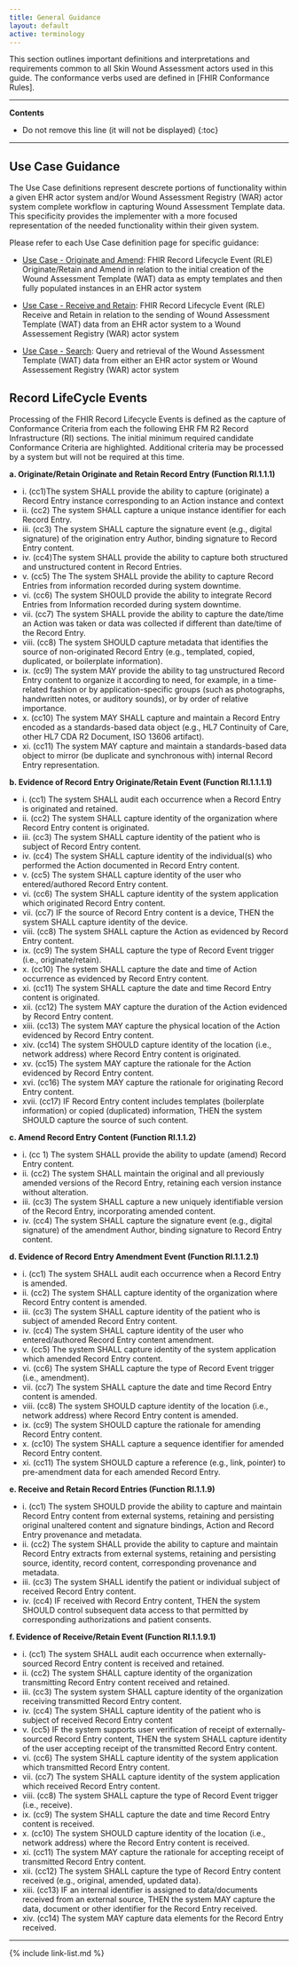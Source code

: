 ```yaml
---
title: General Guidance
layout: default
active: terminology
---
```


This section outlines important definitions and interpretations and requirements common to all Skin Wound Assessment actors used in this guide.
The conformance verbs used are defined in [FHIR Conformance Rules].

---

<!-- TOC  the css styling for this is \pages\assets\css\project.css under 'markdown-toc'-->
**Contents**

* Do not remove this line (it will not be displayed)
{:toc}

---

<!-- end TOC -->

## Use Case Guidance

The Use Case definitions represent descrete portions of functionality within a given EHR actor system and/or Wound Assessment Registry (WAR) actor system complete workflow in capturing Wound Assessment Template data. This specificity provides the implementer with a more focused representation of the needed functionality within their given system.

Please refer to each Use Case definition page for specific guidance:

- [Use Case - Originate and Amend](usecase-originate.html): FHIR Record Lifecycle Event (RLE) Originate/Retain and Amend in relation to the initial creation of the Wound Assessment Template (WAT) data as empty templates and then fully populated instances in an EHR actor system

- [Use Case - Receive and Retain](usecase-receive.html): FHIR Record Lifecycle Event (RLE) Receive and Retain in relation to the sending of Wound Assessment Template (WAT) data from an EHR actor system to a Wound Assessement Registry (WAR) actor system

- [Use Case - Search](usecase-search.html): Query and retrieval of the Wound Assessment Template (WAT) data from either an EHR actor system or Wound Assessement Registry (WAR) actor system


## Record LifeCycle Events

Processing of the FHIR Record Lifecycle Events is defined as the capture of Conformance Criteria from each the following EHR FM R2 Record Infrastructure (RI) sections. The initial minimum required candidate Conformance Criteria are highlighted. Additional criteria may be processed by a system but will not be required at this time.

**a. Originate/Retain Originate and Retain Record Entry (Function RI.1.1.1)**
* i. (cc1)The system SHALL provide the ability to capture (originate) a Record Entry instance corresponding to an Action instance and context
* ii. (cc2) The system SHALL capture a unique instance identifier for each Record Entry.
* iii. (cc3) The system SHALL capture the signature event (e.g., digital signature) of the origination entry Author, binding signature to Record Entry content.
* <div id="publish-box">iv. (cc4)The system SHALL provide the ability to capture both structured and unstructured content in Record Entries.</div>
* v. (cc5) The The system SHALL provide the ability to capture Record Entries from information recorded during system downtime.
* vi. (cc6) The system SHOULD provide the ability to integrate Record Entries from Information recorded during system downtime.
* vii. (cc7) The system SHALL provide the ability to capture the date/time an Action was taken or data was collected if different than date/time of the Record Entry.
* viii. (cc8) The system SHOULD capture metadata that identifies the source of non-originated Record Entry (e.g., templated, copied, duplicated, or boilerplate information).
* ix.  (cc9) The system MAY provide the ability to tag unstructured Record Entry content to organize it according to need, for example, in a time-related fashion or by application-specific groups (such as photographs, handwritten notes, or auditory sounds), or by order of relative importance.
* x. (cc10) The system MAY SHALL capture and maintain a Record Entry encoded as a standards-based data object (e.g., HL7 Continuity of Care, other HL7 CDA R2 Document, ISO 13606 artifact).
* xi. (cc11) The system MAY capture and maintain a standards-based data object to mirror (be duplicate and synchronous with) internal Record Entry representation.

**b. Evidence of Record Entry Originate/Retain Event (Function RI.1.1.1.1)**
* i. (cc1) The system SHALL audit each occurrence when a Record Entry is originated and retained.
* ii. (cc2) The system SHALL capture identity of the organization where Record Entry content is originated.
* iii. (cc3) The system SHALL capture identity of the patient who is subject of Record Entry content.
* <div id="publish-box">iv. (cc4) The system SHALL capture identity of the individual(s) who performed the Action documented in Record Entry content.</div>
* v. (cc5) The system SHALL capture identity of the user who entered/authored Record Entry content.
* vi. (cc6) The system SHALL capture identity of the system application which originated Record Entry content.
* <div id="publish-box">vii. (cc7) IF the source of Record Entry content is a device, THEN the system SHALL capture identity of the device.</div>
* viii. (cc8) The system SHALL capture the Action as evidenced by Record Entry content.
* ix. (cc9) The system SHALL capture the type of Record Event trigger (i.e., originate/retain).
* <div id="publish-box">x. (cc10) The system SHALL capture the date and time of Action occurrence as evidenced by Record Entry content.</div>
* <div id="publish-box">xi. (cc11) The system SHALL capture the date and time Record Entry content is originated.</div>
* xii. (cc12) The system MAY capture the duration of the Action evidenced by Record Entry content.
* xiii. (cc13) The system MAY capture the physical location of the Action evidenced by Record Entry content.
* xiv. (cc14) The system SHOULD capture identity of the location (i.e., network address) where Record Entry content is originated.
* xv. (cc15) The system MAY capture the rationale for the Action evidenced by Record Entry content.
* xvi. (cc16) The system MAY capture the rationale for originating Record Entry content.
* xvii. (cc17) IF Record Entry content includes templates (boilerplate information) or copied (duplicated) information, THEN the system SHOULD capture the source of such content.

**c. Amend Record Entry Content (Function RI.1.1.2)**
* i. (cc 1) The system SHALL provide the ability to update (amend) Record Entry content.
* ii. (cc2) The system SHALL maintain the original and all previously amended versions of the Record Entry, retaining each version instance without alteration.
* <div id="publish-box">iii. (cc3) The system SHALL capture a new uniquely identifiable version of the Record Entry, incorporating amended content.</div>
* iv. (cc4) The system SHALL capture the signature event (e.g., digital signature) of the amendment Author, binding signature to Record Entry content.

**d. Evidence of Record Entry Amendment Event (Function RI.1.1.2.1)**
* i. (cc1) The system SHALL audit each occurrence when a Record Entry is amended.
* ii. (cc2) The system SHALL capture identity of the organization where Record Entry content is amended.
* <div id="publish-box">iii. (cc3) The system SHALL capture identity of the patient who is subject of amended Record Entry content.</div>
* <div id="publish-box">iv. (cc4) The system SHALL capture identity of the user who entered/authored Record Entry content amendment.</div>
* v. (cc5) The system SHALL capture identity of the system application which amended Record Entry content.
* vi. (cc6) The system SHALL capture the type of Record Event trigger (i.e., amendment).
* <div id="publish-box">vii. (cc7) The system SHALL capture the date and time Record Entry content is amended.</div>
* viii. (cc8) The system SHOULD capture identity of the location (i.e., network address) where Record Entry content is amended.
* ix. (cc9) The system SHOULD capture the rationale for amending Record Entry content.
* x. (cc10) The system SHALL capture a sequence identifier for amended Record Entry content.
* xi. (cc11) The system SHOULD capture a reference (e.g., link, pointer) to pre-amendment data for each amended Record Entry.

**e. Receive and Retain Record Entries (Function RI.1.1.9)**
* <div id="publish-box">i. (cc1) The system SHOULD provide the ability to capture and maintain Record Entry content from external systems, retaining and persisting original unaltered content and signature bindings, Action and Record Entry provenance and metadata.</div>
* ii. (cc2) The system SHALL provide the ability to capture and maintain Record Entry extracts from external systems, retaining and persisting source, identity, record content, corresponding provenance and metadata.
* iii. (cc3) The system SHALL identify the patient or individual subject of received Record Entry content.
* iv. (cc4) IF received with Record Entry content, THEN the system SHOULD control subsequent data access to that permitted by corresponding authorizations and patient consents.

**f. Evidence of Receive/Retain Event (Function RI.1.1.9.1)**
* i. (cc1) The system SHALL audit each occurrence when externally-sourced Record Entry content is received and retained.
* <div id="publish-box">ii. (cc2) The system SHALL capture identity of the organization transmitting Record Entry content received and retained.</div>
* iii. (cc3) The system system SHALL capture identity of the organization receiving transmitted Record Entry content.
* <div id="publish-box">iv. (cc4) The system SHALL capture identity of the patient who is subject of received Record Entry content</div>
* <div id="publish-box">v. (cc5) IF the system supports user verification of receipt of externally-sourced Record Entry content, THEN the system SHALL capture identity of the user accepting receipt of the transmitted Record Entry content.</div>
* <div id="publish-box">vi. (cc6) The system SHALL capture identity of the system application which transmitted Record Entry content.</div>
* vii. (cc7) The system SHALL capture identity of the system application which received Record Entry content.
* viii. (cc8) The system SHALL capture the type of Record Event trigger (i.e., receive).
* <div id="publish-box">ix. (cc9) The system SHALL capture the date and time Record Entry content is received.</div>
* x. (cc10) The system SHOULD capture identity of the location (i.e., network address) where the Record Entry content is received.
* xi. (cc11) The system MAY capture the rationale for accepting receipt of transmitted Record Entry content.
* <div id="publish-box">xii. (cc12) The system SHALL capture the type of Record Entry content received (e.g., original, amended, updated data).</div>
* xiii. (cc13) IF an internal identifier is assigned to data/documents received from an external source, THEN the system MAY capture the data, document or other identifier for the Record Entry received.
* xiv. (cc14) The system MAY capture data elements for the Record Entry received.

---

{% include link-list.md %}
